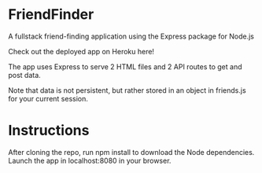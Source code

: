 # FriendFinder

A fullstack friend-finding application using the Express package for Node.js

Check out the deployed app on Heroku here!

The app uses Express to serve 2 HTML files and 2 API routes to get and post data.

Note that data is not persistent, but rather stored in an object in friends.js for your current session.

# Instructions
After cloning the repo, run npm install to download the Node dependencies. Launch the app in localhost:8080 in your browser.
